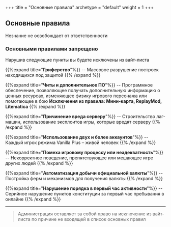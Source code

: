 +++
title = "Основные правила"
archetype = "default"
weight = 1
+++

## Основные правила
<gray>Незнание не освобождает от ответственности</gray>

### Основными правилами запрещено
<gray>Нарушив следующие пункты вы будете исключены из вайт-листа</gray>

{{%expand title="**Гриферство**"%}}
-- Массовое разрушение построек находящихся под защитой
{{% /expand %}}

{{%expand title="**Читы и дополнительное ПО**"%}}
-- Программное обеспечение, позволяющее получать дополнительную информацию о ценных ресурсах, изменяющее физику игрового персонажа или помогающее в бою
<fifty-empty-line></fifty-empty-line>
<gray>**Исключения из правила: Мини-карта, ReplayMod, Litematica**</gray>
{{% /expand %}}

{{%expand title="**Причинение вреда серверу**"%}}
-- Строительство лаг-машин, использование эксплоитов игры, которые вредят серверу
{{% /expand %}}

{{%expand title="**Использование двух и более аккаунтов**"%}}
-- Каждый игрок режима Vanilla Plus – живой человек
{{% /expand %}}

{{%expand title="**Помеха игровому процессу или неадекватность**"%}}
-- Некорректное поведение, препятствующее или мешающее игре других людей
{{% /expand %}}

{{%expand title="**Автоматизация добычи официальной валюты**"%}}
-- Постройка ферм и механизмов для получения валюты
{{% /expand %}}

{{%expand title="**Нарушение порядка в первый час активности**"%}}
-- Серийное нарушение пунктов конституции за первый час пребывания в онлайне
{{% /expand %}}

---

> Администрация оставляет за собой право на исключение из вайт-листа по причине не входящей в список основных правил